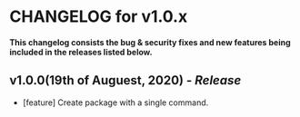 # CHANGELOG for v1.0.x

#### This changelog consists the bug & security fixes and new features being included in the releases listed below.

## **v1.0.0(19th of Auguest, 2020)** - _Release_

- [feature] Create package with a single command.
